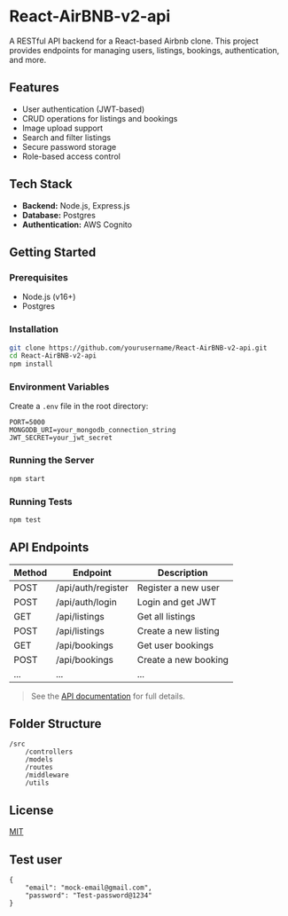 # React-AirBNB-v2-api

A RESTful API backend for a React-based Airbnb clone. This project provides endpoints for managing users, listings, bookings, authentication, and more.

## Features

- User authentication (JWT-based)
- CRUD operations for listings and bookings
- Image upload support
- Search and filter listings
- Secure password storage
- Role-based access control

## Tech Stack

- **Backend:** Node.js, Express.js
- **Database:** Postgres
- **Authentication:** AWS Cognito

## Getting Started

### Prerequisites

- Node.js (v16+)
- Postgres

### Installation

```bash
git clone https://github.com/yourusername/React-AirBNB-v2-api.git
cd React-AirBNB-v2-api
npm install
```

### Environment Variables

Create a `.env` file in the root directory:

```
PORT=5000
MONGODB_URI=your_mongodb_connection_string
JWT_SECRET=your_jwt_secret
```

### Running the Server

```bash
npm start
```

### Running Tests

```bash
npm test
```

## API Endpoints

| Method | Endpoint           | Description                |
|--------|--------------------|----------------------------|
| POST   | /api/auth/register | Register a new user        |
| POST   | /api/auth/login    | Login and get JWT          |
| GET    | /api/listings      | Get all listings           |
| POST   | /api/listings      | Create a new listing       |
| GET    | /api/bookings      | Get user bookings          |
| POST   | /api/bookings      | Create a new booking       |
| ...    | ...                | ...                        |

> See the [API documentation](docs/API.md) for full details.

## Folder Structure

```
/src
	/controllers
	/models
	/routes
	/middleware
	/utils
```

## License

[MIT](LICENSE)

## Test user
```
{
    "email": "mock-email@gmail.com",
    "password": "Test-password@1234"
}
```
